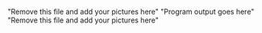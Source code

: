 "Remove this file and add your pictures here" 
"Program output goes here" 
"Remove this file and add your pictures here" 
